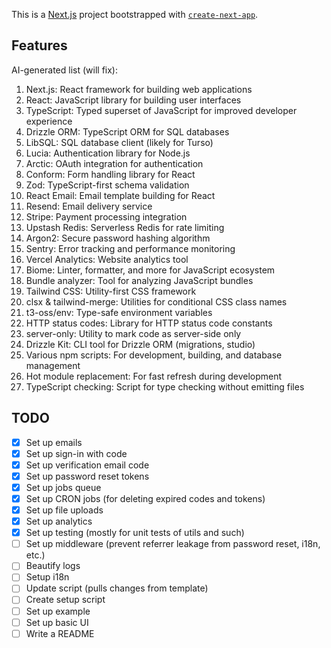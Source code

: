 This is a [Next.js](https://nextjs.org/) project bootstrapped with [`create-next-app`](https://github.com/vercel/next.js/tree/canary/packages/create-next-app).

## Features

AI-generated list (will fix):

1. Next.js: React framework for building web applications
2. React: JavaScript library for building user interfaces
3. TypeScript: Typed superset of JavaScript for improved developer experience
4. Drizzle ORM: TypeScript ORM for SQL databases
5. LibSQL: SQL database client (likely for Turso)
6. Lucia: Authentication library for Node.js
7. Arctic: OAuth integration for authentication
8. Conform: Form handling library for React
9. Zod: TypeScript-first schema validation
10. React Email: Email template building for React
11. Resend: Email delivery service
12. Stripe: Payment processing integration
13. Upstash Redis: Serverless Redis for rate limiting
14. Argon2: Secure password hashing algorithm
15. Sentry: Error tracking and performance monitoring
16. Vercel Analytics: Website analytics tool
17. Biome: Linter, formatter, and more for JavaScript ecosystem
18. Bundle analyzer: Tool for analyzing JavaScript bundles
19. Tailwind CSS: Utility-first CSS framework
20. clsx & tailwind-merge: Utilities for conditional CSS class names
21. t3-oss/env: Type-safe environment variables
22. HTTP status codes: Library for HTTP status code constants
23. server-only: Utility to mark code as server-side only
24. Drizzle Kit: CLI tool for Drizzle ORM (migrations, studio)
25. Various npm scripts: For development, building, and database management
26. Hot module replacement: For fast refresh during development
27. TypeScript checking: Script for type checking without emitting files

## TODO

- [x] Set up emails
- [x] Set up sign-in with code
- [x] Set up verification email code
- [x] Set up password reset tokens
- [x] Set up jobs queue
- [x] Set up CRON jobs (for deleting expired codes and tokens)
- [x] Set up file uploads
- [x] Set up analytics
- [x] Set up testing (mostly for unit tests of utils and such)
- [ ] Set up middleware (prevent referrer leakage from password reset, i18n, etc.)
- [ ] Beautify logs
- [ ] Setup i18n
- [ ] Update script (pulls changes from template)
- [ ] Create setup script
- [ ] Set up example
- [ ] Set up basic UI
- [ ] Write a README
